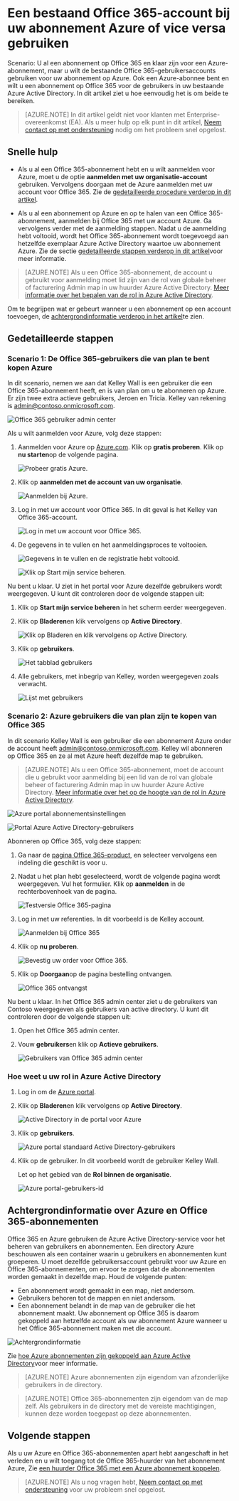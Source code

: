 <properties
    pageTitle="Een enkel Azure AD huurder over Office 365 en Azure abonnementen | Microsoft Azure"
    description="Informatie over het delen van uw Office 365 Azure AD huurder en de gebruikers van uw abonnement Azure, of vice versa"
    services=""
    documentationCenter=""
    authors="JiangChen79"
    manager="mbaldwin"
    editor=""
    tags="billing,top-support-issue"/>

<tags
    ms.service="billing"
    ms.workload="na"
    ms.tgt_pltfrm="ibiza"
    ms.devlang="na"
    ms.topic="article"
    ms.date="08/17/2016"
    ms.author="cjiang"/>

# <a name="use-an-existing-office-365-account-with-your-azure-subscription-or-vice-versa"></a>Een bestaand Office 365-account bij uw abonnement Azure of vice versa gebruiken
Scenario: U al een abonnement op Office 365 en klaar zijn voor een Azure-abonnement, maar u wilt de bestaande Office 365-gebruikersaccounts gebruiken voor uw abonnement op Azure. Ook een Azure-abonnee bent en wilt u een abonnement op Office 365 voor de gebruikers in uw bestaande Azure Active Directory. In dit artikel ziet u hoe eenvoudig het is om beide te bereiken.

> [AZURE.NOTE] In dit artikel geldt niet voor klanten met Enterprise-overeenkomst (EA). Als u meer hulp op elk punt in dit artikel, [Neem contact op met ondersteuning](https://portal.azure.com/?#blade/Microsoft_Azure_Support/HelpAndSupportBlade) nodig om het probleem snel opgelost.


## <a name="quick-guidance"></a>Snelle hulp

- Als u al een Office 365-abonnement hebt en u wilt aanmelden voor Azure, moet u de optie **aanmelden met uw organisatie-account** gebruiken. Vervolgens doorgaan met de Azure aanmelden met uw account voor Office 365. Zie de [gedetailleerde procedure verderop in dit artikel](#s1).

- Als u al een abonnement op Azure en op te halen van een Office 365-abonnement, aanmelden bij Office 365 met uw account Azure. Ga vervolgens verder met de aanmelding stappen. Nadat u de aanmelding hebt voltooid, wordt het Office 365-abonnement wordt toegevoegd aan hetzelfde exemplaar Azure Active Directory waartoe uw abonnement Azure. Zie de sectie [gedetailleerde stappen verderop in dit artikel](#s2)voor meer informatie.

>[AZURE.NOTE] Als u een Office 365-abonnement, de account u gebruikt voor aanmelding moet lid zijn van de rol van globale beheer of facturering Admin map in uw huurder Azure Active Directory. [Meer informatie over het bepalen van de rol in Azure Active Directory](#how-to-know-your-role-in-your-azure-active-directory).

Om te begrijpen wat er gebeurt wanneer u een abonnement op een account toevoegen, de [achtergrondinformatie verderop in het artikel](#background-information)te zien.

## <a name="detailed-steps"></a>Gedetailleerde stappen
<a id="s1"></a>
### <a name="scenario-1-office-365-users-who-plan-to-buy-azure"></a>Scenario 1: De Office 365-gebruikers die van plan te bent kopen Azure
In dit scenario, nemen we aan dat Kelley Wall is een gebruiker die een Office 365-abonnement heeft, en is van plan om u te abonneren op Azure. Er zijn twee extra actieve gebruikers, Jeroen en Tricia. Kelley van rekening is admin@contoso.onmicrosoft.com.

![Office 365 gebruiker admin center](./media/billing-use-existing-office-365-account-azure-subscription/1-office365-users-admin-center.png)

Als u wilt aanmelden voor Azure, volg deze stappen:

1. Aanmelden voor Azure op [Azure.com](https://azure.microsoft.com/). Klik op **gratis proberen**. Klik op **nu starten**op de volgende pagina.

    ![Probeer gratis Azure.](./media/billing-use-existing-office-365-account-azure-subscription/2-azure-signup-try-free.png)

2. Klik op **aanmelden met de account van uw organisatie**.

    ![Aanmelden bij Azure.](./media/billing-use-existing-office-365-account-azure-subscription/3-sign-in-to-azure.png)

3. Log in met uw account voor Office 365. In dit geval is het Kelley van Office 365-account.

    ![Log in met uw account voor Office 365.](./media/billing-use-existing-office-365-account-azure-subscription/4-sign-in-with-org-account.png)

4. De gegevens in te vullen en het aanmeldingsproces te voltooien.

    ![Gegevens in te vullen en de registratie hebt voltooid.](./media/billing-use-existing-office-365-account-azure-subscription/5-azure-sign-up-fill-information.png)

    ![Klik op Start mijn service beheren.](./media/billing-use-existing-office-365-account-azure-subscription/6-azure-start-managing-my-service.png)

Nu bent u klaar. U ziet in het portal voor Azure dezelfde gebruikers wordt weergegeven. U kunt dit controleren door de volgende stappen uit:

1. Klik op **Start mijn service beheren** in het scherm eerder weergegeven.
2. Klik op **Bladeren**en klik vervolgens op **Active Directory**.

    ![Klik op Bladeren en klik vervolgens op Active Directory.](./media/billing-use-existing-office-365-account-azure-subscription/7-azure-portal-browse-ad.png)

3. Klik op **gebruikers**.

    ![Het tabblad gebruikers](./media/billing-use-existing-office-365-account-azure-subscription/8-azure-portal-ad-users-tab.png)

4. Alle gebruikers, met inbegrip van Kelley, worden weergegeven zoals verwacht.

    ![Lijst met gebruikers](./media/billing-use-existing-office-365-account-azure-subscription/9-azure-portal-ad-users.png)

<a id="s2"></a>
### <a name="scenario-2-azure-users-who-plan-to-buy-office-365"></a>Scenario 2: Azure gebruikers die van plan zijn te kopen van Office 365

In dit scenario Kelley Wall is een gebruiker die een abonnement Azure onder de account heeft admin@contoso.onmicrosoft.com. Kelley wil abonneren op Office 365 en ze al met Azure heeft dezelfde map te gebruiken.

>[AZURE.NOTE] Als u een Office 365-abonnement, moet de account die u gebruikt voor aanmelding bij een lid van de rol van globale beheer of facturering Admin map in uw huurder Azure Active Directory. [Meer informatie over het op de hoogte van de rol in Azure Active Directory](#how-to-know-your-role-in-your-azure-active-directory).

![Azure portal abonnementsinstellingen](./media/billing-use-existing-office-365-account-azure-subscription/10-azure-portal-settings-subscription.png)

![Portal Azure Active Directory-gebruikers](./media/billing-use-existing-office-365-account-azure-subscription/11-azure-portal-ads-users.png)

Abonneren op Office 365, volg deze stappen:

1. Ga naar de [pagina Office 365-product](https://products.office.com/business), en selecteer vervolgens een indeling die geschikt is voor u.
2. Nadat u het plan hebt geselecteerd, wordt de volgende pagina wordt weergegeven. Vul het formulier. Klik op **aanmelden** in de rechterbovenhoek van de pagina.

    ![Testversie Office 365-pagina](./media/billing-use-existing-office-365-account-azure-subscription/12-office-365-trial-page.png)

3. Log in met uw referenties. In dit voorbeeld is de Kelley account.

    ![Aanmelden bij Office 365](./media/billing-use-existing-office-365-account-azure-subscription/13-office-365-sign-in.png)

4. Klik op **nu proberen**.

    ![Bevestig uw order voor Office 365.](./media/billing-use-existing-office-365-account-azure-subscription/14-office-365-confirm-your-order.png)

5. Klik op **Doorgaan**op de pagina bestelling ontvangen.

    ![Office 365 ontvangst](./media/billing-use-existing-office-365-account-azure-subscription/15-office-365-order-receipt.png)

Nu bent u klaar. In het Office 365 admin center ziet u de gebruikers van Contoso weergegeven als gebruikers van active directory. U kunt dit controleren door de volgende stappen uit:

1. Open het Office 365 admin center.
2. Vouw **gebruikers**en klik op **Actieve gebruikers**.

    ![Gebruikers van Office 365 admin center](./media/billing-use-existing-office-365-account-azure-subscription/16-office-365-admin-center-users.png)

### <a name="how-to-know-your-role-in-your-azure-active-directory"></a>Hoe weet u uw rol in Azure Active Directory

1. Log in om de [Azure portal](https://portal.azure.com/).
2. Klik op **Bladeren**en klik vervolgens op **Active Directory**.

    ![Active Directory in de portal voor Azure](./media/billing-use-existing-office-365-account-azure-subscription/7-azure-portal-browse-ad.png)

3. Klik op **gebruikers**.

    ![Azure portal standaard Active Directory-gebruikers](./media/billing-use-existing-office-365-account-azure-subscription/17-azure-portal-default-ad-users.png)

4. Klik op de gebruiker. In dit voorbeeld wordt de gebruiker Kelley Wall.

    Let op het gebied van de **Rol binnen de organisatie**.

    ![Azure portal-gebruikers-id](./media/billing-use-existing-office-365-account-azure-subscription/18-azure-portal-user-identity.png)

## <a name="background-information-about-azure-and-office-365-subscriptions"></a>Achtergrondinformatie over Azure en Office 365-abonnementen
Office 365 en Azure gebruiken de Azure Active Directory-service voor het beheren van gebruikers en abonnementen. Een directory Azure beschouwen als een container waarin u gebruikers en abonnementen kunt groeperen. U moet dezelfde gebruikersaccount gebruikt voor uw Azure en Office 365-abonnementen, om ervoor te zorgen dat de abonnementen worden gemaakt in dezelfde map. Houd de volgende punten:

- Een abonnement wordt gemaakt in een map, niet andersom.
- Gebruikers behoren tot de mappen en niet andersom.
- Een abonnement belandt in de map van de gebruiker die het abonnement maakt. Uw abonnement op Office 365 is daarom gekoppeld aan hetzelfde account als uw abonnement Azure wanneer u het Office 365-abonnement maken met die account.

![Achtergrondinformatie](./media/billing-use-existing-office-365-account-azure-subscription/19-background-information.png)

Zie [hoe Azure abonnementen zijn gekoppeld aan Azure Active Directory](./active-directory/active-directory-how-subscriptions-associated-directory.md)voor meer informatie.

>[AZURE.NOTE] Azure abonnementen zijn eigendom van afzonderlijke gebruikers in de directory.

>[AZURE.NOTE] Office 365-abonnementen zijn eigendom van de map zelf. Als gebruikers in de directory met de vereiste machtigingen, kunnen deze worden toegepast op deze abonnementen.

## <a name="next-steps"></a>Volgende stappen
Als u uw Azure en Office 365-abonnementen apart hebt aangeschaft in het verleden en u wilt toegang tot de Office 365-huurder van het abonnement Azure, Zie [een huurder Office 365 met een Azure abonnement koppelen](billing-add-office-365-tenant-to-azure-subscription.md).

> [AZURE.NOTE] Als u nog vragen hebt, [Neem contact op met ondersteuning](https://portal.azure.com/?#blade/Microsoft_Azure_Support/HelpAndSupportBlade) voor uw probleem snel opgelost.
